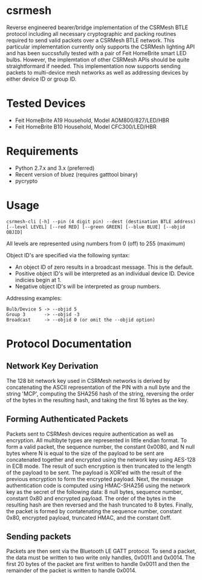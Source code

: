 # csrmesh
Reverse engineered bearer/bridge implementation of the CSRMesh BTLE protocol including all necessary cryptographic and packing routines required to send valid packets over a CSRMesh BTLE network. This particular implementation currently only supports the CSRMesh lighting API and has been succssfully tested with a pair of Feit HomeBrite smart LED bulbs. However, the implemtation of other CSRMesh APIs should be quite straightformard if needed. This implementation now supports sending packets to multi-device mesh networks as well as addressing devices by either device ID or group ID.

# Tested Devices
 * Feit HomeBrite A19 Household, Model AOM800/827/LED/HBR
 * Feit HomeBrite B10 Household, Model CFC300/LED/HBR


# Requirements
 * Python 2.7.x and 3.x (preferred)
 * Recent version of bluez (requires gatttool binary)
 * pycrypto

# Usage
    csrmesh-cli [-h] --pin (4 digit pin) --dest (destination BTLE address) 
    [--level LEVEL] [--red RED] [--green GREEN] [--blue BLUE] [--objid OBJID]

All levels are represented using numbers from 0 (off) to 255 (maximum)

Object ID's are specified via the following syntax:
 * An object ID of zero results in a broadcast message. This is the default.
 * Positive object ID's will be interpreted as an individual device ID. Device indicies begin at 1.
 * Negative object ID's will be interpreted as group numbers.
 
Addressing examples:

    Bulb/Device 5 -> --objid 5 
    Group 3       -> --objid -3
    Broadcast     -> --objid 0 (or omit the --objid option)

# Protocol Documentation
## Network Key Derivation
The 128 bit network key used in CSRMesh networks is derived by concatenating the ASCII representation of the PIN with a null byte and the string 'MCP', computing the SHA256 hash of the string, reversing the order of the bytes in the resulting hash, and taking the first 16 bytes as the key.

## Forming Authenticated Packets
Packets sent to CSRMesh devices require authentication as well as encryption. All multibyte types are represented in little endian format. To form a valid packet, the sequence number, the constant 0x0080, and N null bytes where N is equal to the size of the payload to be sent are concatenated together and encrypted using the network key using AES-128 in ECB mode. The result of such encryption is then truncated to the length of the payload to be sent. The payload is XOR'ed with the result of the previous encryption to form the encrypted payload. Next, the message authentication code is computed using HMAC-SHA256 using the network key as the secret of the following data: 8 null bytes, sequence number, constant 0x80 and encrypted payload. The order of the bytes in the resulting hash are then reversed and the hash truncated to 8 bytes. Finally, the packet is formed by contatenating the sequence number, constant 0x80, encrypted payload, truncated HMAC, and the constant 0xff.

## Sending packets
Packets are then sent via the Bluetooth LE GATT protocol. To send a packet, the data must be written to two write only handles, 0x0011 and 0x0014. The first 20 bytes of the packet are first written to handle 0x0011 and then the remainder of the packet is written to handle 0x0014.
